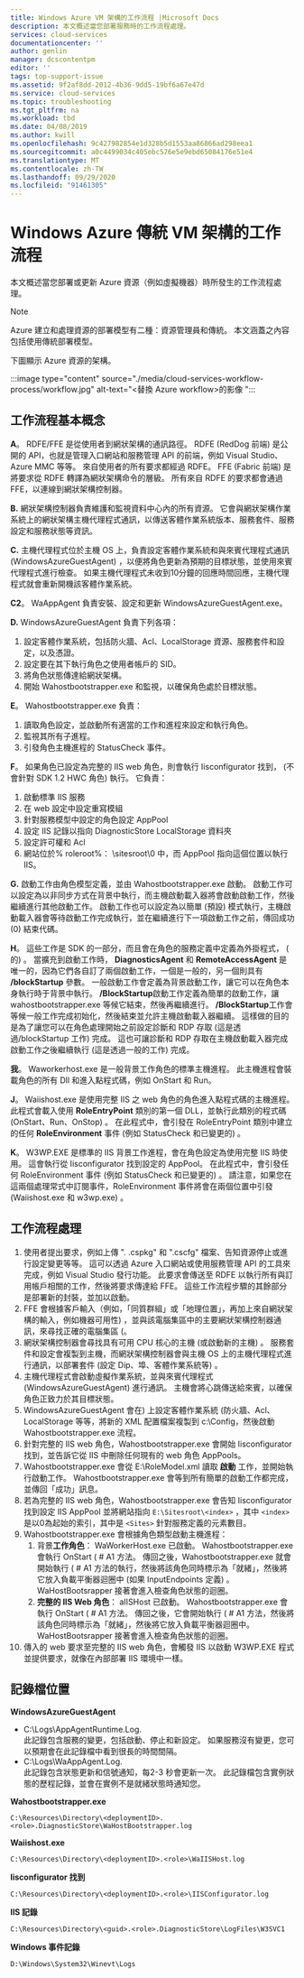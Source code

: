 ```yaml
---
title: Windows Azure VM 架構的工作流程 |Microsoft Docs
description: 本文概述當您部署服務時的工作流程處理。
services: cloud-services
documentationcenter: ''
author: genlin
manager: dcscontentpm
editor: ''
tags: top-support-issue
ms.assetid: 9f2af8dd-2012-4b36-9dd5-19bf6a67e47d
ms.service: cloud-services
ms.topic: troubleshooting
ms.tgt_pltfrm: na
ms.workload: tbd
ms.date: 04/08/2019
ms.author: kwill
ms.openlocfilehash: 9c427982854e1d328b5d1553aa86866ad298eea1
ms.sourcegitcommit: a0c4499034c405ebc576e5e9ebd65084176e51e4
ms.translationtype: MT
ms.contentlocale: zh-TW
ms.lasthandoff: 09/29/2020
ms.locfileid: "91461305"
---
```

#    <a name="workflow-of-windows-azure-classic-vm-architecture"></a>Windows Azure 傳統 VM 架構的工作流程 
本文概述當您部署或更新 Azure 資源（例如虛擬機器）時所發生的工作流程處理。 

> [!NOTE]
>Azure 建立和處理資源的部署模型有二種：資源管理員和傳統。 本文涵蓋之內容包括使用傳統部署模型。

下圖顯示 Azure 資源的架構。

:::image type="content" source="./media/cloud-services-workflow-process/workflow.jpg" alt-text="<替換 Azure workflow>的影像 ":::

## <a name="workflow-basics"></a>工作流程基本概念
   
**A**。 RDFE/FFE 是從使用者到網狀架構的通訊路徑。 RDFE (RedDog 前端) 是公開的 API，也就是管理入口網站和服務管理 API 的前端，例如 Visual Studio、Azure MMC 等等。  來自使用者的所有要求都經過 RDFE。 FFE (Fabric 前端) 是將要求從 RDFE 轉譯為網狀架構命令的層級。 所有來自 RDFE 的要求都會通過 FFE，以連線到網狀架構控制器。

**B.** 網狀架構控制器負責維護和監視資料中心內的所有資源。 它會與網狀架構作業系統上的網狀架構主機代理程式通訊，以傳送客體作業系統版本、服務套件、服務設定和服務狀態等資訊。

**C.** 主機代理程式位於主機 OS 上，負責設定客體作業系統和與來賓代理程式通訊 (WindowsAzureGuestAgent) ，以便將角色更新為預期的目標狀態，並使用來賓代理程式進行檢查。 如果主機代理程式未收到10分鐘的回應時間回應，主機代理程式就會重新開機該客體作業系統。

**C2**。 WaAppAgent 負責安裝、設定和更新 WindowsAzureGuestAgent.exe。

**D.**  WindowsAzureGuestAgent 負責下列各項：

1. 設定客體作業系統，包括防火牆、Acl、LocalStorage 資源、服務套件和設定，以及憑證。
2. 設定要在其下執行角色之使用者帳戶的 SID。
3. 將角色狀態傳達給網狀架構。
4. 開始 Wahostbootstrapper.exe 和監視，以確保角色處於目標狀態。

**E**。 Wahostbootstrapper.exe 負責：

1. 讀取角色設定，並啟動所有適當的工作和進程來設定和執行角色。
2. 監視其所有子進程。
3. 引發角色主機進程的 StatusCheck 事件。

**F**。 如果角色已設定為完整的 IIS web 角色，則會執行 Iisconfigurator 找到， (不會針對 SDK 1.2 HWC 角色) 執行。 它負責：

1. 啟動標準 IIS 服務
2. 在 web 設定中設定重寫模組
3. 針對服務模型中設定的角色設定 AppPool
4. 設定 IIS 記錄以指向 DiagnosticStore LocalStorage 資料夾
5. 設定許可權和 Acl
6. 網站位於% roleroot%： \sitesroot\0 中，而 AppPool 指向這個位置以執行 IIS。 

**G.** 啟動工作由角色模型定義，並由 Wahostbootstrapper.exe 啟動。 啟動工作可以設定為以非同步方式在背景中執行，而主機啟動載入器將會啟動啟動工作，然後繼續進行其他啟動工作。 啟動工作也可以設定為以簡單 (預設) 模式執行，主機啟動載入器會等待啟動工作完成執行，並在繼續進行下一項啟動工作之前，傳回成功 (0) 結束代碼。

**H**。 這些工作是 SDK 的一部分，而且會在角色的服務定義中定義為外掛程式， ( 的) 。 當擴充到啟動工作時， **DiagnosticsAgent** 和 **RemoteAccessAgent** 是唯一的，因為它們各自訂了兩個啟動工作，一個是一般的，另一個則具有 **/blockStartup** 參數。 一般啟動工作會定義為背景啟動工作，讓它可以在角色本身執行時于背景中執行。 **/BlockStartup**啟動工作定義為簡單的啟動工作，讓 wahostbootstrapper.exe 等候它結束，然後再繼續進行。 **/BlockStartup**工作會等候一般工作完成初始化，然後結束並允許主機啟動載入器繼續。 這樣做的目的是為了讓您可以在角色處理開始之前設定診斷和 RDP 存取 (這是透過/blockStartup 工作) 完成。 這也可讓診斷和 RDP 存取在主機啟動載入器完成啟動工作之後繼續執行 (這是透過一般的工作) 完成。

**我**。 Waworkerhost.exe 是一般背景工作角色的標準主機進程。 此主機進程會裝載角色的所有 Dll 和進入點程式碼，例如 OnStart 和 Run。

**J**。 Waiishost.exe 是使用完整 IIS 之 web 角色的角色進入點程式碼的主機進程。 此程式會載入使用 **RoleEntryPoint** 類別的第一個 DLL，並執行此類別的程式碼 (OnStart、Run、OnStop) 。 在此程式中，會引發在 RoleEntryPoint 類別中建立的任何 **RoleEnvironment** 事件 (例如 StatusCheck 和已變更的) 。

**K**。 W3WP.EXE 是標準的 IIS 背景工作進程，會在角色設定為使用完整 IIS 時使用。 這會執行從 Iisconfigurator 找到設定的 AppPool。 在此程式中，會引發任何 RoleEnvironment 事件 (例如 StatusCheck 和已變更的) 。 請注意，如果您在這兩個處理常式中訂閱事件，RoleEnvironment 事件將會在兩個位置中引發 (Waiishost.exe 和 w3wp.exe) 。

## <a name="workflow-processes"></a>工作流程處理

1. 使用者提出要求，例如上傳 ". .cspkg" 和 ".cscfg" 檔案、告知資源停止或進行設定變更等等。 這可以透過 Azure 入口網站或使用服務管理 API 的工具來完成，例如 Visual Studio 發行功能。 此要求會傳送至 RDFE 以執行所有與訂用帳戶相關的工作，然後將要求傳達給 FFE。 這些工作流程步驟的其餘部分是部署新的封裝，並加以啟動。
2. FFE 會根據客戶輸入（例如，「同質群組」或「地理位置」，再加上來自網狀架構的輸入，例如機器可用性) ，並與該電腦集區中的主要網狀架構控制器通訊，來尋找正確的電腦集區 (。
3. 網狀架構控制器會尋找具有可用 CPU 核心的主機 (或啟動新的主機) 。 服務套件和設定會複製到主機，而網狀架構控制器會與主機 OS 上的主機代理程式進行通訊，以部署套件 (設定 Dip、埠、客體作業系統等) 。
4. 主機代理程式會啟動虛擬作業系統，並與來賓代理程式 (WindowsAzureGuestAgent) 進行通訊。 主機會將心跳傳送給來賓，以確保角色正致力於其目標狀態。
5. WindowsAzureGuestAgent 會在) 上設定客體作業系統 (防火牆、Acl、LocalStorage 等等，將新的 XML 配置檔案複製到 c:\Config，然後啟動 Wahostbootstrapper.exe 流程。
6. 針對完整的 IIS web 角色，Wahostbootstrapper.exe 會開始 Iisconfigurator 找到，並告訴它從 IIS 中刪除任何現有的 web 角色 AppPools。
7. Wahostbootstrapper.exe 會從 E:\RoleModel.xml 讀取 **啟動** 工作，並開始執行啟動工作。 Wahostbootstrapper.exe 會等到所有簡單的啟動工作都完成，並傳回「成功」訊息。
8. 若為完整的 IIS web 角色，Wahostbootstrapper.exe 會告知 Iisconfigurator 找到設定 IIS AppPool 並將網站指向 `E:\Sitesroot\<index>` ，其中 `<index>` 是以0為起始的索引，其中是 `<Sites>` 針對服務定義的元素數目。
9. Wahostbootstrapper.exe 會根據角色類型啟動主機進程：
    1. 背景**工作角色**： WaWorkerHost.exe 已啟動。 Wahostbootstrapper.exe 會執行 OnStart ( # A1 方法。 傳回之後，Wahostbootstrapper.exe 就會開始執行 ( # A1 方法的執行，然後將該角色同時標示為「就緒」，然後將它放入負載平衡器迴圈中 (如果 InputEndpoints 定義) 。 WaHostBootsrapper 接著會進入檢查角色狀態的迴圈。
    2. **完整的 IIS Web 角色**： aIISHost 已啟動。 Wahostbootstrapper.exe 會執行 OnStart ( # A1 方法。 傳回之後，它會開始執行 ( # A1 方法，然後將該角色同時標示為「就緒」，然後將它放入負載平衡器迴圈中。 WaHostBootsrapper 接著會進入檢查角色狀態的迴圈。
10. 傳入的 web 要求至完整的 IIS web 角色，會觸發 IIS 以啟動 W3WP.EXE 程式並提供要求，就像在內部部署 IIS 環境中一樣。

## <a name="log-file-locations"></a>記錄檔位置

**WindowsAzureGuestAgent**

- C:\Logs\AppAgentRuntime.Log.  
此記錄包含服務的變更，包括啟動、停止和新設定。 如果服務沒有變更，您可以預期會在此記錄檔中看到很長的時間間隔。
- C:\Logs\WaAppAgent.Log.  
此記錄包含狀態更新和信號通知，每2-3 秒會更新一次。  此記錄檔包含實例狀態的歷程記錄，並會在實例不是就緒狀態時通知您。
 
**Wahostbootstrapper.exe**

`C:\Resources\Directory\<deploymentID>.<role>.DiagnosticStore\WaHostBootstrapper.log`
 
**Waiishost.exe**

`C:\Resources\Directory\<deploymentID>.<role>\WaIISHost.log`
 
**Iisconfigurator 找到**

`C:\Resources\Directory\<deploymentID>.<role>\IISConfigurator.log`
 
**IIS 記錄**

`C:\Resources\Directory\<guid>.<role>.DiagnosticStore\LogFiles\W3SVC1`
 
**Windows 事件記錄**

`D:\Windows\System32\Winevt\Logs`